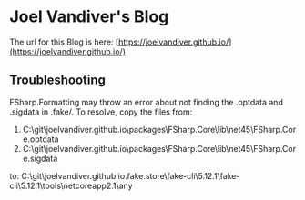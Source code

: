 # Joel Vandiver's Blog

The url for this Blog is here:
[https://joelvandiver.github.io/](https://joelvandiver.github.io/)

## Troubleshooting

FSharp.Formatting may throw an error about not finding the .optdata and .sigdata in .fake/.  To resolve, copy the files from:
1. C:\git\joelvandiver.github.io\packages\FSharp.Core\lib\net45\FSharp.Core.optdata
2. C:\git\joelvandiver.github.io\packages\FSharp.Core\lib\net45\FSharp.Core.sigdata

to:
C:\git\joelvandiver.github.io\.fake\.store\fake-cli\5.12.1\fake-cli\5.12.1\tools\netcoreapp2.1\any